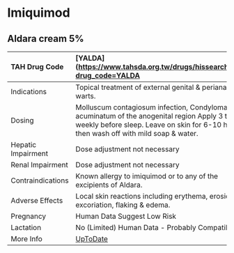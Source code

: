 # Imiquimod

## Aldara cream 5%

| TAH Drug Code      | [YALDA](https://www.tahsda.org.tw/drugs/hissearch.php?drug_code=YALDA                                                                                                              |
|:-------------------|:-----------------------------------------------------------------------------------------------------------------------------------------------------------------------------------|
| Indications        | Topical treatment of external genital & perianal warts.                                                                                                                            |
| Dosing             | Molluscum contagiosum infection, Condyloma acuminatum of the anogenital region Apply 3 times weekly before sleep. Leave on skin for 6-10 hr, then wash off with mild soap & water. |
| Hepatic Impairment | Dose adjustment not necessary                                                                                                                                                      |
| Renal Impairment   | Dose adjustment not necessary                                                                                                                                                      |
| Contraindications  | Known allergy to imiquimod or to any of the excipients of Aldara.                                                                                                                  |
| Adverse Effects    | Local skin reactions including erythema, erosion, excoriation, flaking & edema.                                                                                                    |
| Pregnancy          | Human Data Suggest Low Risk                                                                                                                                                        |
| Lactation          | No (Limited) Human Data - Probably Compatible                                                                                                                                      |
| More Info          | [UpToDate](https://www.uptodate.com/contents/imiquimod-drug-information)                                                                                                           |

